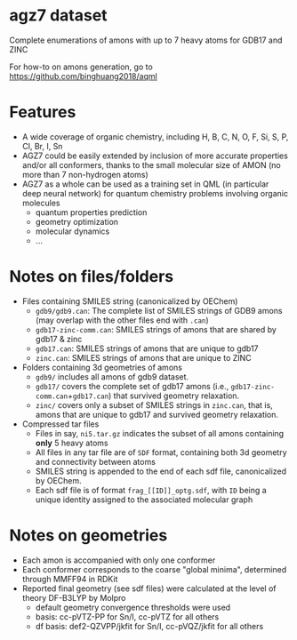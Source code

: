 # agz7 dataset 
Complete enumerations of amons with up to 7 heavy atoms for GDB17 and ZINC

For how-to on amons generation, go to https://github.com/binghuang2018/aqml

# Features
- A wide coverage of organic chemistry, including H, B, C, N, O, F, Si, S, P, Cl, Br, I, Sn
- AGZ7 could be easily extended by inclusion of more accurate properties and/or all conformers, thanks to the small molecular size of AMON (no more than 7
non-hydrogen atoms)
- AGZ7 as a whole can be used as a training set in QML (in particular deep neural network) for quantum chemistry problems involving organic molecules
  - quantum properties prediction
  - geometry optimization
  - molecular dynamics 
  - ...

# Notes on files/folders 
- Files containing SMILES string (canonicalized by OEChem)
  - `gdb9/gdb9.can`: The complete list of SMILES strings of GDB9 amons (may overlap with the other files end with `.can`)
  - `gdb17-zinc-comm.can`: SMILES strings of amons that are shared by gdb17 & zinc
  - `gdb17.can`: SMILES strings of amons that are unique to gdb17
  - `zinc.can`: SMILES strings of amons that are unique to ZINC
- Folders containing 3d geometries of amons
  - `gdb9/` includes all amons of gdb9 dataset.
  - `gdb17/` covers the complete set of gdb17 amons (i.e., `gdb17-zinc-comm.can`+`gdb17.can`) that survived geometry relaxation. 
  - `zinc/` covers only a subset of SMILES strings in `zinc.can`, that is, amons that are unique to gdb17 and survived geometry relaxation.
- Compressed tar files
  - Files in say, `ni5.tar.gz` indicates the subset of all amons containing **__only__** 5 heavy atoms
  - All files in any tar file are of `SDF` format, containing both 3d geometry and connectivity between atoms
  - SMILES string is appended to the end of each sdf file, canonicalized by OEChem.
  - Each sdf file is of format `frag_[[ID]]_optg.sdf`, with `ID` being a unique identity assigned to the associated molecular graph


# Notes on geometries
- Each amon is accompanied with only one conformer
- Each conformer corresponds to the coarse "global minima", determined through MMFF94 in RDKit
- Reported final geometry (see sdf files) were calculated at the level of theory DF-B3LYP by Molpro
  - default geometry convergence thresholds were used
  - basis: cc-pVTZ-PP for Sn/I, cc-pVTZ for all others
  - df basis: def2-QZVPP/jkfit for Sn/I, cc-pVQZ/jkfit for all others
  
